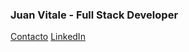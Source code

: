 

### Juan Vitale - Full Stack Developer

<a href="mailto:juanvitan@gmail.com">Contacto</a>
<a href="www.linkedin.com/in/juanvitaletec">LinkedIn</a>
